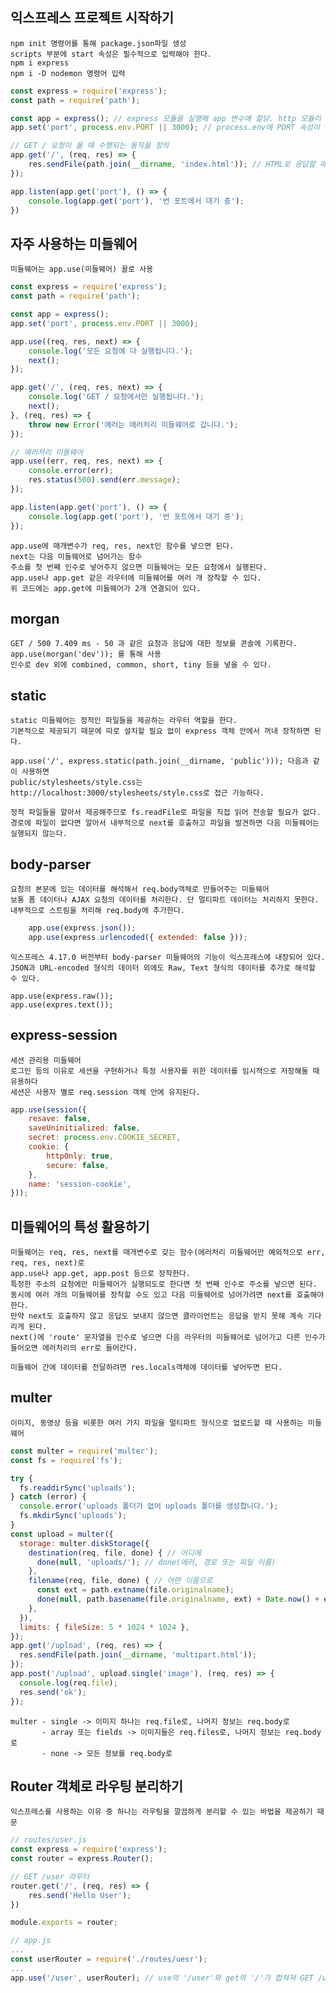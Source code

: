 ## 익스프레스 프로젝트 시작하기
    npm init 명령어를 통해 package.json파일 생성
    scripts 부분에 start 속성은 필수적으로 입력해야 한다.
    npm i express
    npm i -D nodemon 명령어 입력

```javascript
const express = require('express');
const path = require('path');

const app = express(); // express 모듈을 실행해 app 변수에 할당. http 모듈이 내장되어 있다.
app.set('port', process.env.PORT || 3000); // process.env에 PORT 속성이 있다면 그 값을 사용하고 없으면 3000을 사용

// GET / 요청이 올 때 수행되는 동작을 정의
app.get('/', (req, res) => {
    res.sendFile(path.join(__dirname, 'index.html')); // HTML로 응답할 때는 path 모듈을 사용해야 함
});

app.listen(app.get('port'), () => {
    console.log(app.get('port'), '번 포트에서 대기 중');
})
```

## 자주 사용하는 미들웨어
    미들웨어는 app.use(미들웨어) 꼴로 사용

```javascript
const express = require('express');
const path = require('path');

const app = express();
app.set('port', process.env.PORT || 3000);

app.use((req, res, next) => {
    console.log('모든 요청에 다 실행됩니다.');
    next();
});

app.get('/', (req, res, next) => {
    console.log('GET / 요청에서만 실행됩니다.');
    next();
}, (req, res) => {
    throw new Error('에러는 에러처리 미들웨어로 갑니다.');
});

// 에러처리 미들웨어
app.use((err, req, res, next) => {
    console.error(err);
    res.status(500).send(err.message);
});

app.listen(app.get('port'), () => {
    console.log(app.get('port'), '번 포트에서 대기 중');
});
```
    app.use에 매개변수가 req, res, next인 함수를 넣으면 된다.
    next는 다음 미들웨어로 넘어가는 함수
    주소를 첫 번째 인수로 넣어주지 않으면 미들웨어는 모든 요청에서 실행된다.
    app.use나 app.get 같은 라우터에 미들웨어를 여러 개 장착할 수 있다.
    위 코드에는 app.get에 미들웨어가 2개 연결되어 있다.

## morgan
    GET / 500 7.409 ms - 50 과 같은 요청과 응답에 대한 정보를 콘솔에 기록한다.
    app.use(morgan('dev')); 를 통해 사용
    인수로 dev 외에 combined, common, short, tiny 등을 넣을 수 있다.

## static
    static 미들웨어는 정적인 파일들을 제공하는 라우터 역할을 한다.
    기본적으로 제공되기 때문에 따로 설치할 필요 없이 express 객체 안에서 꺼내 장착하면 된다.
    
    app.use('/', express.static(path.join(__dirname, 'public'))); 다음과 같이 사용하면
    public/stylesheets/style.css는 http://localhost:3000/stylesheets/style.css로 접근 가능하다.

    정적 파일들을 알아서 제공해주므로 fs.readFile로 파일을 직접 읽어 전송할 필요가 없다.
    경로에 파일이 없다면 알아서 내부적으로 next를 호출하고 파일을 발견하면 다음 미들웨어는 실행되지 않는다.

## body-parser
    요청의 본문에 있는 데이터를 해석해서 req.body객체로 만들어주는 미들웨어
    보통 폼 데이터나 AJAX 요청의 데이터를 처리한다. 단 멀티파트 데이터는 처리하지 못한다.
    내부적으로 스트림을 처리해 req.body에 추가한다.
```javascript
    app.use(express.json());
    app.use(express.urlencoded({ extended: false }));
```
    익스프레스 4.17.0 버전부터 body-parser 미들웨어의 기능이 익스프레스에 내장되어 있다.
    JSON과 URL-encoded 형식의 데이터 외에도 Raw, Text 형식의 데이터를 추가로 해석할 수 있다.

    app.use(express.raw());
    app.use(expres.text());
    
## express-session
    세션 관리용 미들웨어
    로그인 등의 이유로 세션을 구현하거나 특정 사용자를 위한 데이터를 임시적으로 저장해둘 때 유용하다
    세션은 사용자 별로 req.session 객체 안에 유지된다.
```javascript
app.use(session({
    resave: false,
    saveUninitialized: false,
    secret: process.env.COOKIE_SECRET,
    cookie: {
        httpOnly: true,
        secure: false,
    },
    name: 'session-cookie',
}));
```

## 미들웨어의 특성 활용하기
    미들웨어는 req, res, next를 매개변수로 갖는 함수(에러처리 미들웨어만 예외적으로 err, req, res, next)로
    app.use나 app.get, app.post 등으로 장착한다.
    특정한 주소의 요청에만 미들웨어가 실행되도로 한다면 첫 번째 인수로 주소를 넣으면 된다.
    동시에 여러 개의 미들웨어를 장착할 수도 있고 다음 미들웨어로 넘어가려면 next를 호출해야 한다.
    만약 next도 호출하지 않고 응답도 보내지 않으면 클라이언트는 응답을 받지 못해 계속 기다리게 된다.
    next()에 'route' 문자열을 인수로 넣으면 다음 라우터의 미들웨어로 넘어가고 다른 인수가 들어오면 에러처리의 err로 들어간다.

    미들웨어 간에 데이터를 전달하려면 res.locals객체에 데이터를 넣어두면 된다.
 
## multer
    이미지, 동영상 등을 비롯한 여러 가지 파일을 멀티파트 형식으로 업로드할 때 사용하는 미들웨어
```javascript
const multer = require('multer');
const fs = require('fs');

try {
  fs.readdirSync('uploads');
} catch (error) {
  console.error('uploads 폴더가 없어 uploads 폴더를 생성합니다.');
  fs.mkdirSync('uploads');
}
const upload = multer({
  storage: multer.diskStorage({
    destination(req, file, done) { // 어디에
      done(null, 'uploads/'); // done(에러, 경로 또는 파일 이름)
    },
    filename(req, file, done) { // 어떤 이름으로
      const ext = path.extname(file.originalname);
      done(null, path.basename(file.originalname, ext) + Date.now() + ext);
    },
  }),
  limits: { fileSize: 5 * 1024 * 1024 },
});
app.get('/upload', (req, res) => {
  res.sendFile(path.join(__dirname, 'multipart.html'));
});
app.post('/upload', upload.single('image'), (req, res) => {
  console.log(req.file);
  res.send('ok');
});
```
    multer - single -> 이미지 하나는 req.file로, 나머지 정보는 req.body로
           - array 또는 fields -> 이미지들은 req.files로, 나머지 정보는 req.body로
           - none -> 모든 정보를 req.body로

## Router 객체로 라우팅 분리하기
    익스프레스를 사용하는 이유 중 하나는 라우팅을 깔끔하게 분리할 수 있는 바법을 제공하기 때문

```javascript
// routes/user.js
const express = require('express');
const router = express.Router();

// GET /user 라우터
router.get('/', (req, res) => {
    res.send('Hello User');
})

module.exports = router;

// app.js
...
const userRouter = require('./routes/uesr');
...
app.use('/user', userRouter); // use의 '/user'와 get의 '/'가 합쳐져 GET /user 라우터가 된다.
```
    

